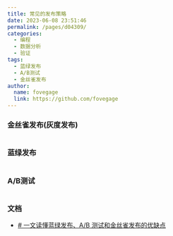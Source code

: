 ```yaml
---
title: 常见的发布策略
date: 2023-06-08 23:51:46
permalink: /pages/d04309/
categories:
  - 编程
  - 数据分析
  - 验证
tags:
  - 蓝绿发布
  - A/B测试
  - 金丝雀发布
author:
  name: fovegage
  link: https://github.com/fovegage
---
```


### 金丝雀发布(灰度发布)

```

```

### 蓝绿发布

```

```

### A/B测试

```

```

### 文档

- [# 一文读懂蓝绿发布、A/B 测试和金丝雀发布的优缺点](https://www.sohu.com/a/514655244_612370)